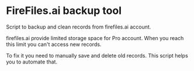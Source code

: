 # FireFiles.ai backup tool

Script to backup and clean records from firefiles.ai account.

firefiles.ai provide limited storage space for Pro account. When you reach this limit you can't access new records.

To fix it you need to manually save and delete old records. This script helps you to automate that.
